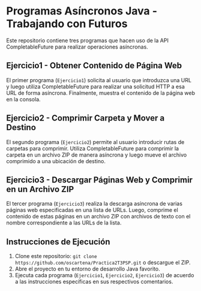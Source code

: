 # Programas Asíncronos Java - Trabajando con Futuros

Este repositorio contiene tres programas que hacen uso de la API CompletableFuture para realizar operaciones asíncronas.

## Ejercicio1 - Obtener Contenido de Página Web

El primer programa (`Ejercicio1`) solicita al usuario que introduzca una URL y luego utiliza CompletableFuture para realizar una solicitud HTTP a esa URL de forma asíncrona. Finalmente, muestra el contenido de la página web en la consola.

## Ejercicio2 - Comprimir Carpeta y Mover a Destino

El segundo programa (`Ejercicio2`) permite al usuario introducir rutas de carpetas para comprimir. Utiliza CompletableFuture para comprimir la carpeta en un archivo ZIP de manera asíncrona y luego mueve el archivo comprimido a una ubicación de destino.

## Ejercicio3 - Descargar Páginas Web y Comprimir en un Archivo ZIP

El tercer programa (`Ejercicio3`) realiza la descarga asíncrona de varias páginas web especificadas en una lista de URLs. Luego, comprime el contenido de estas páginas en un archivo ZIP con archivos de texto con el nombre correspondiente a las URLs de la lista.

## Instrucciones de Ejecución

1. Clone este repositorio: `git clone https://github.com/oscartena/Practica2T3PSP.git` o descargue el ZIP.
2. Abre el proyecto en tu entorno de desarrollo Java favorito.
3. Ejecuta cada programa (`Ejercicio1`, `Ejercicio2`, `Ejercicio3`) de acuerdo a las instrucciones específicas en sus respectivos comentarios.
